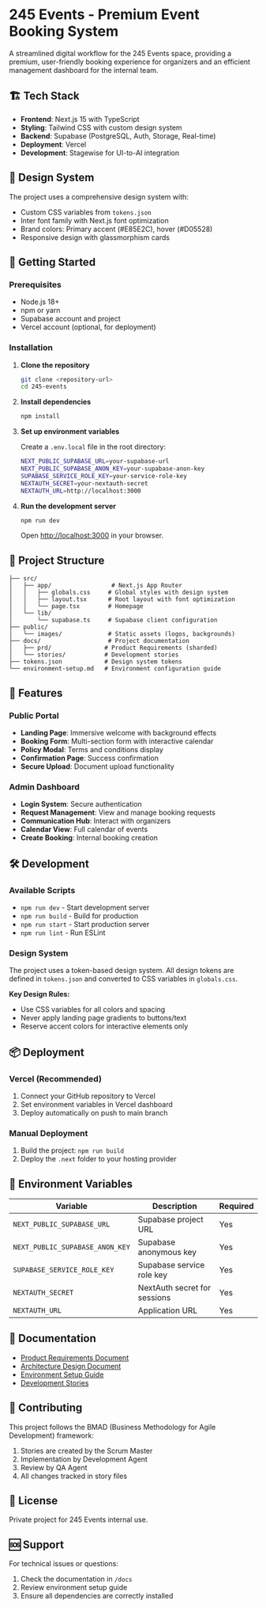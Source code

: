 # 245 Events - Premium Event Booking System

A streamlined digital workflow for the 245 Events space, providing a premium, user-friendly booking experience for organizers and an efficient management dashboard for the internal team.

## 🏗️ Tech Stack

- **Frontend**: Next.js 15 with TypeScript
- **Styling**: Tailwind CSS with custom design system
- **Backend**: Supabase (PostgreSQL, Auth, Storage, Real-time)
- **Deployment**: Vercel
- **Development**: Stagewise for UI-to-AI integration

## 🎨 Design System

The project uses a comprehensive design system with:
- Custom CSS variables from `tokens.json`
- Inter font family with Next.js font optimization
- Brand colors: Primary accent (#E85E2C), hover (#D05528)
- Responsive design with glassmorphism cards

## 🚀 Getting Started

### Prerequisites
- Node.js 18+ 
- npm or yarn
- Supabase account and project
- Vercel account (optional, for deployment)

### Installation

1. **Clone the repository**
   ```bash
   git clone <repository-url>
   cd 245-events
   ```

2. **Install dependencies**
   ```bash
   npm install
   ```

3. **Set up environment variables**
   
   Create a `.env.local` file in the root directory:
   ```bash
   NEXT_PUBLIC_SUPABASE_URL=your-supabase-url
   NEXT_PUBLIC_SUPABASE_ANON_KEY=your-supabase-anon-key
   SUPABASE_SERVICE_ROLE_KEY=your-service-role-key
   NEXTAUTH_SECRET=your-nextauth-secret
   NEXTAUTH_URL=http://localhost:3000
   ```

4. **Run the development server**
   ```bash
   npm run dev
   ```

   Open [http://localhost:3000](http://localhost:3000) in your browser.

## 📁 Project Structure

```
├── src/
│   ├── app/                 # Next.js App Router
│   │   ├── globals.css     # Global styles with design system
│   │   ├── layout.tsx      # Root layout with font optimization
│   │   └── page.tsx        # Homepage
│   └── lib/
│       └── supabase.ts     # Supabase client configuration
├── public/
│   └── images/             # Static assets (logos, backgrounds)
├── docs/                   # Project documentation
│   ├── prd/               # Product Requirements (sharded)
│   └── stories/           # Development stories
├── tokens.json            # Design system tokens
└── environment-setup.md   # Environment configuration guide
```

## 🎯 Features

### Public Portal
- **Landing Page**: Immersive welcome with background effects
- **Booking Form**: Multi-section form with interactive calendar
- **Policy Modal**: Terms and conditions display
- **Confirmation Page**: Success confirmation
- **Secure Upload**: Document upload functionality

### Admin Dashboard
- **Login System**: Secure authentication
- **Request Management**: View and manage booking requests
- **Communication Hub**: Interact with organizers
- **Calendar View**: Full calendar of events
- **Create Booking**: Internal booking creation

## 🛠️ Development

### Available Scripts

- `npm run dev` - Start development server
- `npm run build` - Build for production
- `npm run start` - Start production server
- `npm run lint` - Run ESLint

### Design System

The project uses a token-based design system. All design tokens are defined in `tokens.json` and converted to CSS variables in `globals.css`.

**Key Design Rules:**
- Use CSS variables for all colors and spacing
- Never apply landing page gradients to buttons/text
- Reserve accent colors for interactive elements only

## 📦 Deployment

### Vercel (Recommended)

1. Connect your GitHub repository to Vercel
2. Set environment variables in Vercel dashboard
3. Deploy automatically on push to main branch

### Manual Deployment

1. Build the project: `npm run build`
2. Deploy the `.next` folder to your hosting provider

## 🔧 Environment Variables

| Variable | Description | Required |
|----------|-------------|----------|
| `NEXT_PUBLIC_SUPABASE_URL` | Supabase project URL | Yes |
| `NEXT_PUBLIC_SUPABASE_ANON_KEY` | Supabase anonymous key | Yes |
| `SUPABASE_SERVICE_ROLE_KEY` | Supabase service role key | Yes |
| `NEXTAUTH_SECRET` | NextAuth secret for sessions | Yes |
| `NEXTAUTH_URL` | Application URL | Yes |

## 📖 Documentation

- [Product Requirements Document](./docs/prd/)
- [Architecture Design Document](./245%20Architecture%20Design%20Document%20(ADD).md)
- [Environment Setup Guide](./environment-setup.md)
- [Development Stories](./docs/stories/)

## 🤝 Contributing

This project follows the BMAD (Business Methodology for Agile Development) framework:

1. Stories are created by the Scrum Master
2. Implementation by Development Agent
3. Review by QA Agent
4. All changes tracked in story files

## 📄 License

Private project for 245 Events internal use.

## 🆘 Support

For technical issues or questions:
1. Check the documentation in `/docs`
2. Review environment setup guide
3. Ensure all dependencies are correctly installed
